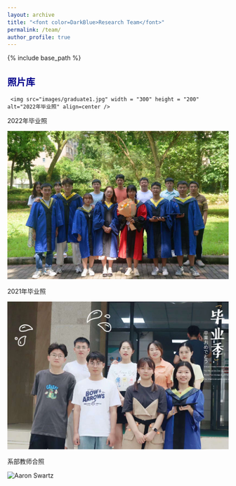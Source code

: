 ```yaml
---
layout: archive
title: "<font color=DarkBlue>Research Team</font>"
permalink: /team/
author_profile: true
---
```


{% include base_path %}



## <font color=DarkBlue>照片库</font>

```text
 <img src="images/graduate1.jpg" width = "300" height = "200" alt="2022年毕业照" align=center />
```

2022年毕业照

![Aaron Swartz](https://raw.githubusercontent.com/lixw777/lixw777.github.io/master/images/graduate1.jpg)

2021年毕业照

![Aaron Swartz](https://raw.githubusercontent.com/lixw777/lixw777.github.io/master/images/graduate2.jpg)

系部教师合照

![Aaron Swartz](https://raw.githubusercontent.com/lixw777/lixw777.github.io/master/images/xibu.jpg)

